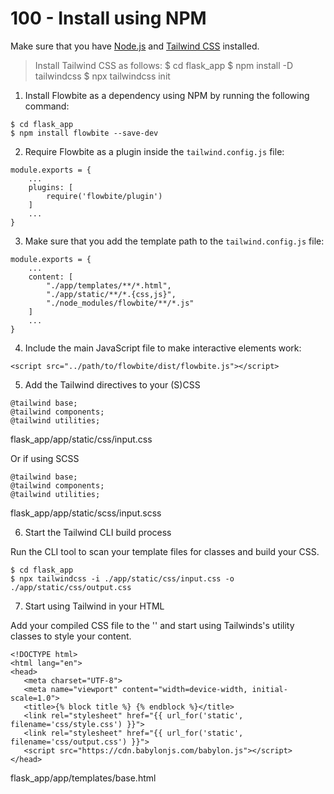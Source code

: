 # 100 - Install using NPM

Make sure that you have [Node.js](https://nodejs.org/en/) and [Tailwind CSS](https://tailwindcss.com/) installed.

> Install Tailwind CSS as follows:
> $ cd flask_app
> $ npm install -D tailwindcss
> $ npx tailwindcss init

1. Install Flowbite as a dependency using NPM by running the following command:

```
$ cd flask_app
$ npm install flowbite --save-dev
```

2. Require Flowbite as a plugin inside the ```tailwind.config.js``` file:

```
module.exports = {
    ...
    plugins: [
        require('flowbite/plugin')
    ]
    ...
}
```

3. Make sure that you add the template path to the ```tailwind.config.js``` file:

```
module.exports = {
    ...
    content: [
        "./app/templates/**/*.html",
        "./app/static/**/*.{css,js}",
        "./node_modules/flowbite/**/*.js"
    ]
    ...
}
```

4. Include the main JavaScript file to make interactive elements work:

```
<script src="../path/to/flowbite/dist/flowbite.js"></script>
```

5. Add the Tailwind directives to your (S)CSS

```
@tailwind base;
@tailwind components;
@tailwind utilities;
```
flask_app/app/static/css/input.css

Or if using SCSS

```
@tailwind base;
@tailwind components;
@tailwind utilities;
```
flask_app/app/static/scss/input.scss

6. Start the Tailwind CLI build process

Run the CLI tool to scan your template files for classes and build your CSS.

```
$ cd flask_app
$ npx tailwindcss -i ./app/static/css/input.css -o ./app/static/css/output.css
```

7. Start using Tailwind in your HTML

Add your compiled CSS file to the '<head>' and start using Tailwinds's utility classes to style your content.

```
<!DOCTYPE html>
<html lang="en">
<head>
   <meta charset="UTF-8">
   <meta name="viewport" content="width=device-width, initial-scale=1.0">
   <title>{% block title %} {% endblock %}</title>
   <link rel="stylesheet" href="{{ url_for('static', filename='css/style.css') }}">
   <link rel="stylesheet" href="{{ url_for('static', filename='css/output.css') }}">
   <script src="https://cdn.babylonjs.com/babylon.js"></script>
</head>
```
flask_app/app/templates/base.html